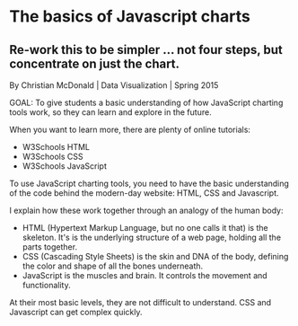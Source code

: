 # The basics of Javascript charts

## Re-work this to be simpler ... not four steps, but concentrate on just the chart.


By Christian McDonald | Data Visualization | Spring 2015

GOAL: To give students a basic understanding of how JavaScript charting tools work, so they can learn and explore in the future.

When you want to learn more, there are plenty of online tutorials:

* W3Schools HTML
* W3Schools CSS
* W3Schools JavaScript

To use JavaScript charting tools, you need to have the basic understanding of the code behind the modern-day website: HTML, CSS and Javascript.

I explain how these work together through an analogy of the human body:

* HTML (Hypertext Markup Language, but no one calls it that) is the skeleton. It's is the underlying structure of a web page, holding all the parts together.
* CSS (Cascading Style Sheets) is the skin and DNA of the body, defining the color and shape of all the bones underneath.
* JavaScript is the muscles and brain. It controls the movement and functionality.

At their most basic levels, they are not difficult to understand. CSS and Javascript can get complex quickly.